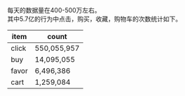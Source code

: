 每天的数据量在400-500万左右。  
其中5.7亿的行为中点击，购买，收藏，购物车的次数统计如下。  
 
item    |   count  
--------|------
click   |550,055,957    
buy     | 14,095,055    
favor   |  6,496,386    
cart    |  1,259,084
